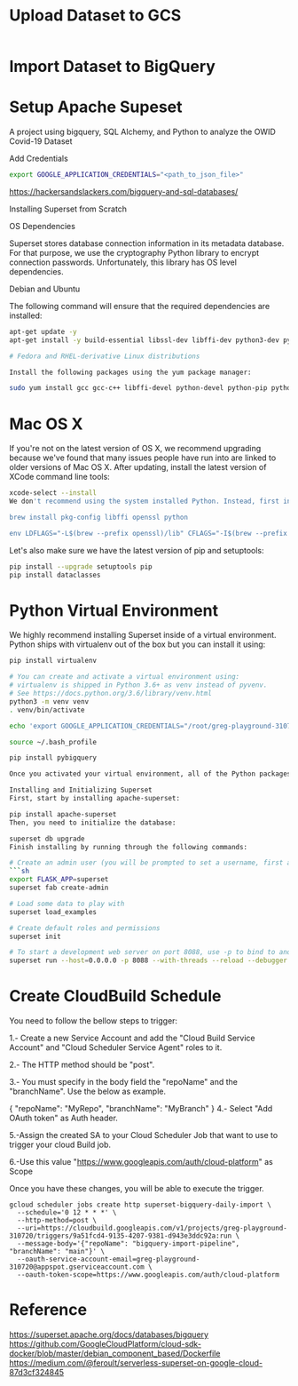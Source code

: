 # Upload Dataset to GCS

```

```

# Import Dataset to BigQuery
# Setup Apache Supeset
A project using bigquery, SQL Alchemy, and Python to analyze the OWID Covid-19 Dataset

Add Credentials
```sh
export GOOGLE_APPLICATION_CREDENTIALS="<path_to_json_file>"
```

https://hackersandslackers.com/bigquery-and-sql-databases/

Installing Superset from Scratch

OS Dependencies

Superset stores database connection information in its metadata database. For that purpose, we use the cryptography Python library to encrypt connection passwords. Unfortunately, this library has OS level dependencies.

Debian and Ubuntu

The following command will ensure that the required dependencies are installed:
```sh
apt-get update -y
apt-get install -y build-essential libssl-dev libffi-dev python3-dev python3-pip libsasl2-dev libldap2-dev python3-venv

# Fedora and RHEL-derivative Linux distributions

Install the following packages using the yum package manager:

sudo yum install gcc gcc-c++ libffi-devel python-devel python-pip python-wheel openssl-devel cyrus-sasl-devel openldap-devel
```

# Mac OS X

If you're not on the latest version of OS X, we recommend upgrading because we've found that many issues people have run into are linked to older versions of Mac OS X. After updating, install the latest version of XCode command line tools:

```sh
xcode-select --install
We don't recommend using the system installed Python. Instead, first install the homebrew manager and then run the following commands:

brew install pkg-config libffi openssl python

env LDFLAGS="-L$(brew --prefix openssl)/lib" CFLAGS="-I$(brew --prefix openssl)/include" pip install cryptography==2.4.2
```

Let's also make sure we have the latest version of pip and setuptools:

```sh
pip install --upgrade setuptools pip
pip install dataclasses
```
# Python Virtual Environment

We highly recommend installing Superset inside of a virtual environment. Python ships with virtualenv out of the box but you can install it using:

```sh
pip install virtualenv

# You can create and activate a virtual environment using:
# virtualenv is shipped in Python 3.6+ as venv instead of pyvenv.
# See https://docs.python.org/3.6/library/venv.html
python3 -m venv venv
. venv/bin/activate

echo 'export GOOGLE_APPLICATION_CREDENTIALS="/root/greg-playground-310720-dd81478fc29c.json"' >> ~/.bash_profile

source ~/.bash_profile

pip install pybigquery

Once you activated your virtual environment, all of the Python packages you install or uninstall will be confined to this environment. You can exit the environment by running deactivate on the command line.

Installing and Initializing Superset
First, start by installing apache-superset:

pip install apache-superset
Then, you need to initialize the database:

superset db upgrade
Finish installing by running through the following commands:

# Create an admin user (you will be prompted to set a username, first and last name before setting a password)
```sh
export FLASK_APP=superset
superset fab create-admin

# Load some data to play with
superset load_examples

# Create default roles and permissions
superset init

# To start a development web server on port 8088, use -p to bind to another port
superset run --host=0.0.0.0 -p 8088 --with-threads --reload --debugger
```

# Create CloudBuild Schedule

You need to follow the bellow steps to trigger:

1.- Create a new Service Account and add the "Cloud Build Service Account" and "Cloud Scheduler Service Agent" roles to it.

2.- The HTTP method should be "post".

3.- You must specify in the body field the "repoName" and the "branchName". Use the below as example.

{
  "repoName": "MyRepo",
  "branchName": "MyBranch"
}
4.- Select "Add OAuth token" as Auth header.

5.-Assign the created SA to your Cloud Scheduler Job that want to use to trigger your cloud Build job.

6.-Use this value "https://www.googleapis.com/auth/cloud-platform" as Scope

Once you have these changes, you will be able to execute the trigger.

```
gcloud scheduler jobs create http superset-bigquery-daily-import \
  --schedule='0 12 * * *' \
  --http-method=post \
  --uri=https://cloudbuild.googleapis.com/v1/projects/greg-playground-310720/triggers/9a51fcd4-9135-4207-9381-d943e3ddc92a:run \
  --message-body='{"repoName": "bigquery-import-pipeline", "branchName": "main"}' \
  --oauth-service-account-email=greg-playground-310720@appspot.gserviceaccount.com \
  --oauth-token-scope=https://www.googleapis.com/auth/cloud-platform

```

# Reference
https://superset.apache.org/docs/databases/bigquery
https://github.com/GoogleCloudPlatform/cloud-sdk-docker/blob/master/debian_component_based/Dockerfile
https://medium.com/@feroult/serverless-superset-on-google-cloud-87d3cf324845

